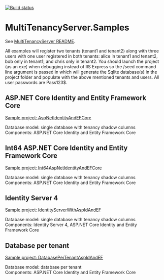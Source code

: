 [![Build status](https://ci.appveyor.com/api/projects/status/47phsuxevn2t87ik/branch/master?svg=true)](https://ci.appveyor.com/project/krispenner/multitenancyserver-samples/branch/master)
# MultiTenancyServer.Samples

See [MultiTenancyServer README](https://github.com/MultiTenancyServer/MultiTenancyServer).

All examples will register two tenants (tenant1 and tenant2) along with three users with one user registered in both tenants: alice in tenant1 and tenant2, bob only in tenant1, and chris only in tenant2. You should launch the project (as an exe) when debugging instead of IIS Express so the /seed command line argument is passed in which will generate the Sqlite database(s) in the project folder and populate with the above mentioned tenants and users. All user passwords are Pass123$.

## ASP.NET Core Identity and Entity Framework Core
[Sample project: AspNetIdentityAndEFCore](https://github.com/MultiTenancyServer/MultiTenancyServer.Samples/tree/master/src/AspNetIdentityAndEFCore)

Database model: single database with tenancy shadow columns<br/>
Components: ASP.NET Core Identity and Entity Framework Core

## Int64 ASP.NET Core Identity and Entity Framework Core
[Sample project: Int64AspNetIdentityAndEFCore](https://github.com/MultiTenancyServer/MultiTenancyServer.Samples/tree/master/src/Int64AspNetIdentityAndEFCore)

Database model: single database with tenancy shadow columns<br/>
Components: ASP.NET Core Identity and Entity Framework Core

## Identity Server 4
[Sample project: IdentityServerWithAspIdAndEF](https://github.com/MultiTenancyServer/MultiTenancyServer.Samples/tree/master/src/IdentityServerWithAspIdAndEF)

Database model: single database with tenancy shadow columns<br/>
Components: Identity Server 4, ASP.NET Core Identity and Entity Framework Core

## Database per tenant
[Sample project: DatabasePerTenantAspIdAndEF](https://github.com/MultiTenancyServer/MultiTenancyServer.Samples/tree/master/src/DatabasePerTenantAspIdAndEF)

Database model: database per tenant<br/>
Components: ASP.NET Core Identity and Entity Framework Core
